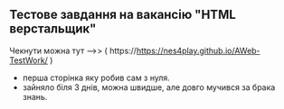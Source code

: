 ## Тестове завдання на вакансію "HTML верстальщик"

Чекнути можна тут -->> ( https://https://nes4play.github.io/AWeb-TestWork/ )

- перша сторінка яку робив сам з нуля.
- зайняло біля 3 днів, можна швидше, але довго мучився за брака знань.
